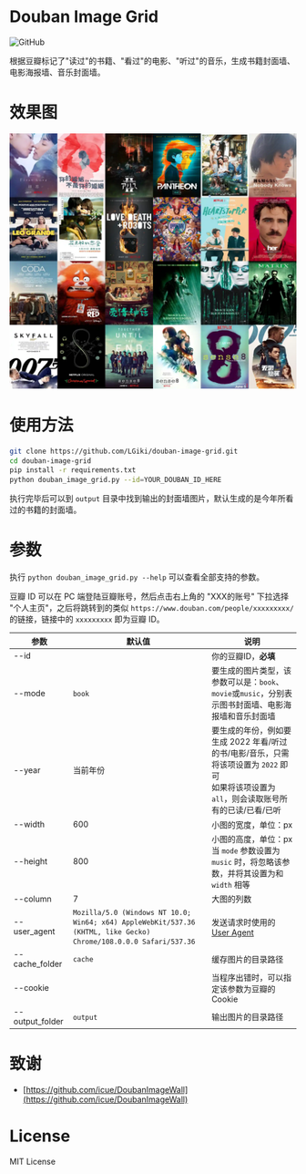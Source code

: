 # Douban Image Grid

![GitHub](https://img.shields.io/github/license/LGiki/douban-image-grid?style=flat-square)

根据豆瓣标记了"读过"的书籍、"看过"的电影、"听过"的音乐，生成书籍封面墙、电影海报墙、音乐封面墙。

# 效果图

![](example.webp)

# 使用方法

```bash
git clone https://github.com/LGiki/douban-image-grid.git
cd douban-image-grid
pip install -r requirements.txt
python douban_image_grid.py --id=YOUR_DOUBAN_ID_HERE
```

执行完毕后可以到 `output` 目录中找到输出的封面墙图片，默认生成的是今年所看过的书籍的封面墙。

# 参数

执行 `python douban_image_grid.py --help` 可以查看全部支持的参数。

豆瓣 ID 可以在 PC 端登陆豆瓣账号，然后点击右上角的 "XXX的账号" 下拉选择 "个人主页"，之后将跳转到的类似 `https://www.douban.com/people/xxxxxxxxx/` 的链接，链接中的 `xxxxxxxxx` 即为豆瓣 ID。

| 参数            | 默认值                                                       | 说明                                                         |
| --------------- | ------------------------------------------------------------ | ------------------------------------------------------------ |
| --id            |                                                              | 你的豆瓣ID，**必填**                                         |
| --mode          | `book`                                                       | 要生成的图片类型，该参数可以是：`book`、`movie`或`music`，分别表示图书封面墙、电影海报墙和音乐封面墙 |
| --year          | 当前年份                                                     | 要生成的年份，例如要生成 2022 年看/听过的书/电影/音乐，只需将该项设置为 `2022` 即可<br />如果将该项设置为`all`，则会读取账号所有的已读/已看/已听 |
| --width         | 600                                                          | 小图的宽度，单位：px                                         |
| --height        | 800                                                          | 小图的高度，单位：px<br />当 `mode` 参数设置为 `music` 时，将忽略该参数，并将其设置为和 `width` 相等 |
| --column        | 7                                                            | 大图的列数                                                   |
| --user_agent    | `Mozilla/5.0 (Windows NT 10.0; Win64; x64) AppleWebKit/537.36 (KHTML, like Gecko) Chrome/108.0.0.0 Safari/537.36` | 发送请求时使用的 [User Agent](https://developer.mozilla.org/en-US/docs/Web/HTTP/Headers/User-Agent) |
| --cache_folder  | `cache`                                                      | 缓存图片的目录路径                                           |
| --cookie        |                                                              | 当程序出错时，可以指定该参数为豆瓣的 Cookie                  |
| --output_folder | `output`                                                     | 输出图片的目录路径                                           |

# 致谢

- [https://github.com/icue/DoubanImageWall](https://github.com/icue/DoubanImageWall)

# License

MIT License

